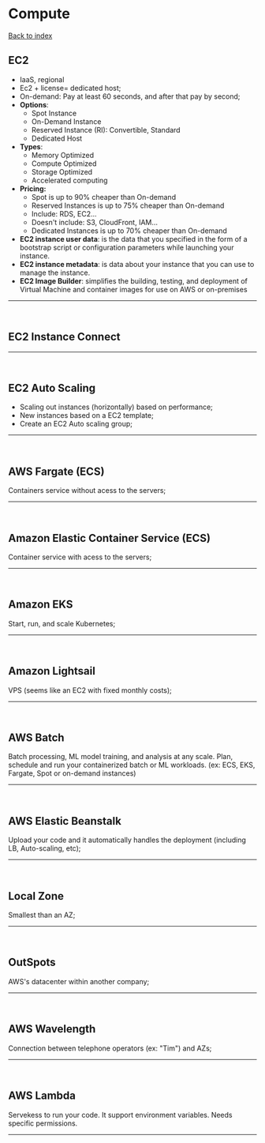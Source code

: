 # Compute

[Back to index](Index.md)

## EC2

- IaaS, regional
- Ec2 + license= dedicated host;
- On-demand: Pay at least 60 seconds, and after that pay by second;
- **Options**:
  - Spot Instance
  - On-Demand Instance
  - Reserved Instance (RI): Convertible, Standard
  - Dedicated Host
- **Types**:
  - Memory Optimized
  - Compute Optimized
  - Storage Optimized
  - Accelerated computing
- **Pricing:**
  - Spot is up to 90% cheaper than On-demand
  - Reserved Instances is up to 75% cheaper than On-demand
  - Include: RDS, EC2...
  - Doesn't include: S3, CloudFront, IAM...
  - Dedicated Instances is up to 70% cheaper than On-demand
- **EC2 instance user data**: is the data that you specified in the form of a bootstrap script or configuration parameters while launching your instance.
- **EC2 instance metadata**: is data about your instance that you can use to manage the instance.
- **EC2 Image Builder**: simplifies the building, testing, and deployment of Virtual Machine and container images for use on AWS or on-premises

---

</br>

## EC2 Instance Connect

---

</br>

## EC2 Auto Scaling

- Scaling out instances (horizontally) based on performance;
- New instances based on a EC2 template;
- Create an EC2 Auto scaling group;

---

</br>

## AWS Fargate (ECS)

Containers service without acess to the servers;

---

</br>

## Amazon Elastic Container Service (ECS)

Container service with acess to the servers;

---

</br>

## Amazon EKS

Start, run, and scale Kubernetes;

---

</br>

## Amazon Lightsail

VPS (seems like an EC2 with fixed monthly costs);

---

</br>

## AWS Batch

Batch processing, ML model training, and analysis at any scale. Plan, schedule and run your containerized batch or ML workloads. (ex: ECS, EKS, Fargate, Spot or on-demand instances)

---

</br>

## AWS Elastic Beanstalk

Upload your code and it automatically handles the deployment (including LB, Auto-scaling, etc);

---

</br>

## Local Zone

Smallest than an AZ;

---

</br>

## OutSpots

AWS's datacenter within another company;

---

</br>

## AWS Wavelength

Connection between telephone operators (ex: "Tim") and AZs;

---

</br>

## AWS Lambda

Servekess to run your code. It support environment variables. Needs specific permissions.

---

</br>
